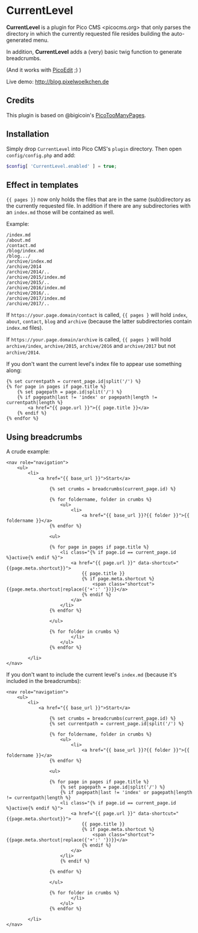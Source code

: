 # CurrentLevel

**CurrentLevel** is a plugin for Pico CMS <picocms.org> that only parses the directory in which
the currently requested file resides building the auto-generated menu.

In addition, **CurrentLevel** adds a (very) basic twig function to generate breadcrumbs.

(And it works with [PicoEdit](https://github.com/blocknotes/pico_edit) ;) )

Live demo: <http://blog.pixelwoelkchen.de>

## Credits

This plugin is based on @bigicoin's [PicoTooManyPages](https://github.com/bigicoin/PicoTooManyPages).

## Installation

Simply drop `CurrentLevel` into Pico CMS's `plugin` directory. Then open
`config/config.php` and add:


```php
$config[ 'CurrentLevel.enabled' ] = true;
```

## Effect in templates

``{{ pages }}`` now only holds the files that are in the same (sub)directory as the currently
requested file. In addition if there are any subdirectories with an `index.md` those will be
contained as well.

Example:

```
/index.md
/about.md
/contact.md
/blog/index.md
/blog.../
/archive/index.md
/archive/2014
/archive/2014/..
/archive/2015/index.md
/archive/2015/..
/archive/2016/index.md
/archive/2016/..
/archive/2017/index.md
/archive/2017/..
```

If `https://your.page.domain/contact` is called, `{{ pages }` will hold `index`, `about`,
`contact`, `blog` and `archive` (because the latter subdirectories contain `index.md` files).

If `https://your.page.domain/archive` is called, `{{ pages }` will hold `archive/index`,
`archive/2015`, `archive/2016` and `archive/2017` but not `archive/2014`.

If you don't want the current level's index file to appear use something along:

```twig
{% set currentpath = current_page.id|split('/') %}
{% for page in pages if page.title %}
	{% set pagepath = page.id|split('/') %}
	{% if pagepath|last != 'index' or pagepath|length != currentpath|length %}
		<a href="{{ page.url }}">{{ page.title }}</a>
	{% endif %}
{% endfor %}
```

## Using breadcrumbs

A crude example:

```twig
<nav role="navigation">
	<ul>
		<li>
			<a href="{{ base_url }}">Start</a>

				{% set crumbs = breadcrumbs(current_page.id) %}

				{% for foldername, folder in crumbs %}
					<ul>
						<li>
							<a href="{{ base_url }}?{{ folder }}">{{ foldername }}</a>
				{% endfor %}

				<ul>

				{% for page in pages if page.title %}
					<li class="{% if page.id == current_page.id %}active{% endif %}">
						<a href="{{ page.url }}" data-shortcut="{{page.meta.shortcut}}">
							{{ page.title }}
							{% if page.meta.shortcut %}
								<span class="shortcut">{{page.meta.shortcut|replace({'+':' '})}}</a>
							{% endif %}
						</a>
					</li>
				{% endfor %}

				</ul>

				{% for folder in crumbs %}
						</li>
					</ul>
				{% endfor %}

		</li>
</nav>
```

If you don't want to include the current level's `index.md` (because it's included in the
breadcrumbs):

```twig
<nav role="navigation">
	<ul>
		<li>
			<a href="{{ base_url }}">Start</a>

				{% set crumbs = breadcrumbs(current_page.id) %}
				{% set currentpath = current_page.id|split('/') %}

				{% for foldername, folder in crumbs %}
					<ul>
						<li>
							<a href="{{ base_url }}?{{ folder }}">{{ foldername }}</a>
				{% endfor %}

				<ul>

				{% for page in pages if page.title %}
					{% set pagepath = page.id|split('/') %}
					{% if pagepath|last != 'index' or pagepath|length != currentpath|length %}
					<li class="{% if page.id == current_page.id %}active{% endif %}">
						<a href="{{ page.url }}" data-shortcut="{{page.meta.shortcut}}">
							{{ page.title }}
							{% if page.meta.shortcut %}
								<span class="shortcut">{{page.meta.shortcut|replace({'+':' '})}}</a>
							{% endif %}
						</a>
					</li>
					{% endif %}

				{% endfor %}

				</ul>

				{% for folder in crumbs %}
						</li>
					</ul>
				{% endfor %}

		</li>
</nav>
```
